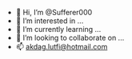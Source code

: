 - 👋 Hi, I’m @Sufferer000
- 👀 I’m interested in ...
- 🌱 I’m currently learning ...
- 💞️ I’m looking to collaborate on ...
- 📫 akdag.lutfi@hotmail.com

<!---
Sufferer000/Sufferer000 is a ✨ special ✨ repository because its `README.md` (this file) appears on your GitHub profile.
You can click the Preview link to take a look at your changes.
--->
